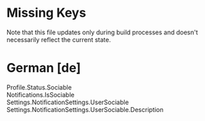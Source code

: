 # Missing Keys
Note that this file updates only during build processes and doesn't necessarily reflect the current state.

# German [de]
Profile.Status.Sociable  
Notifications.IsSociable  
Settings.NotificationSettings.UserSociable  
Settings.NotificationSettings.UserSociable.Description  

